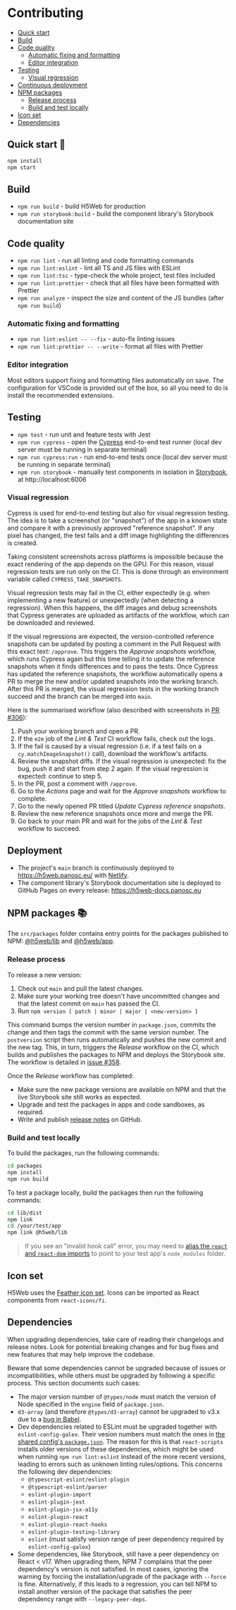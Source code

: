 # Contributing

- [Quick start](#quick-start-)
- [Build](#build)
- [Code quality](#code-quality)
  - [Automatic fixing and formatting](#automatic-fixing-and-formatting)
  - [Editor integration](#editor-integration)
- [Testing](#testing)
  - [Visual regression](#visual-regression)
- [Continuous deployment](#continuous-deployment)
- [NPM packages](#npm-packages-)
  - [Release process](#release-process)
  - [Build and test locally](#build-and-test-locally)
- [Icon set](#icon-set)
- [Dependencies](#dependencies)

## Quick start 🚀

```bash
npm install
npm start
```

## Build

- `npm run build` - build H5Web for production
- `npm run storybook:build` - build the component library's Storybook
  documentation site

## Code quality

- `npm run lint` - run all linting and code formatting commands
- `npm run lint:eslint` - lint all TS and JS files with ESLint
- `npm run lint:tsc` - type-check the whole project, test files included
- `npm run lint:prettier` - check that all files have been formatted with
  Prettier
- `npm run analyze` - inspect the size and content of the JS bundles (after
  `npm run build`)

### Automatic fixing and formatting

- `npm run lint:eslint -- --fix` - auto-fix linting issues
- `npm run lint:prettier -- --write` - format all files with Prettier

### Editor integration

Most editors support fixing and formatting files automatically on save. The
configuration for VSCode is provided out of the box, so all you need to do is
install the recommended extensions.

## Testing

- `npm test` - run unit and feature tests with Jest
- `npm run cypress` - open the
  [Cypress](https://docs.cypress.io/guides/overview/why-cypress.html) end-to-end
  test runner (local dev server must be running in separate terminal)
- `npm run cypress:run` - run end-to-end tests once (local dev server must be
  running in separate terminal)
- `npm run storybook` - manually test components in isolation in
  [Storybook](https://storybook.js.org/docs/react/get-started/introduction), at
  http://localhost:6006

### Visual regression

Cypress is used for end-to-end testing but also for visual regression testing.
The idea is to take a screenshot (or "snapshot") of the app in a known state and
compare it with a previously approved "reference snapshot". If any pixel has
changed, the test fails and a diff image highlighting the differences is
created.

Taking consistent screenshots across platforms is impossible because the exact
rendering of the app depends on the GPU. For this reason, visual regression
tests are run only on the CI. This is done through an environment variable
called `CYPRESS_TAKE_SNAPSHOTS`.

Visual regression tests may fail in the CI, either expectedly (e.g. when
implementing a new feature) or unexpectedly (when detecting a regression). When
this happens, the diff images and debug screenshots that Cypress generates are
uploaded as artifacts of the workflow, which can be downloaded and reviewed.

If the visual regressions are expected, the version-controlled reference
snapshots can be updated by posting a comment in the Pull Request with this
exact text: `/approve`. This triggers the _Approve snapshots_ workflow, which
runs Cypress again but this time telling it to update the reference snapshots
when it finds differences and to pass the tests. Once Cypress has updated the
reference snapshots, the workflow automatically opens a PR to merge the new
and/or updated snapshots into the working branch. After this PR is merged, the
visual regression tests in the working branch succeed and the branch can be
merged into `main`.

Here is the summarised workflow (also described with screenshots in
[PR #306](https://github.com/silx-kit/h5web/pull/306)):

1. Push your working branch and open a PR.
2. If the `e2e` job of the _Lint & Test_ CI workflow fails, check out the logs.
3. If the fail is caused by a visual regression (i.e. if a test fails on a
   `cy.matchImageSnapshot()` call), download the workflow's artifacts.
4. Review the snapshot diffs. If the visual regression is unexpected: fix the
   bug, push it and start from step 2 again. If the visual regression is
   expected: continue to step 5.
5. In the PR, post a comment with `/approve`.
6. Go to the _Actions_ page and wait for the _Approve snapshots_ workflow to
   complete.
7. Go to the newly opened PR titled _Update Cypress reference snapshots_.
8. Review the new reference snapshots once more and merge the PR.
9. Go back to your main PR and wait for the jobs of the _Lint & Test_ workflow
   to succeed.

## Deployment

- The project's `main` branch is continuously deployed to
  https://h5web.panosc.eu/ with [Netlify](https://www.netlify.com/).
- The component library's Storybook documentation site is deployed to GitHub
  Pages on every release: https://h5web-docs.panosc.eu

## NPM packages 📚

The `src/packages` folder contains entry points for the packages published to
NPM: [@h5web/lib](https://www.npmjs.com/package/@h5web/lib) and
[@h5web/app](https://www.npmjs.com/package/@h5web/app).

### Release process

To release a new version:

1. Check out `main` and pull the latest changes.
1. Make sure your working tree doesn't have uncommitted changes and that the
   latest commit on `main` has passed the CI.
1. Run `npm version [ patch | minor | major | <new-version> ]`

This command bumps the version number in `package.json`, commits the change and
then tags the commit with the same version number. The `postversion` script then
runs automatically and pushes the new commit and the new tag. This, in turn,
triggers the _Release_ workflow on the CI, which builds and publishes the
packages to NPM and deploys the Storybook site. The workflow is detailed in
[issue #358](https://github.com/silx-kit/h5web/issues/358).

Once the _Release_ workflow has completed:

- Make sure the new package versions are available on NPM and that the live
  Storybook site still works as expected.
- Upgrade and test the packages in apps and code sandboxes, as required.
- Write and publish [release notes](https://github.com/silx-kit/h5web/releases)
  on GitHub.

### Build and test locally

To build the packages, run the following commands:

```bash
cd packages
npm install
npm run build
```

To test a package locally, build the packages then run the following commands:

```bash
cd lib/dist
npm link
cd /your/test/app
npm link @h5web/lib
```

> If you see an "invalid hook call" error, you may need to
> [alias the `react` and `react-dom` imports](https://github.com/facebook/react/issues/13991#issuecomment-435587809)
> to point to your test app's `node_modules` folder.

## Icon set

H5Web uses the [Feather icon set](https://react-icons.netlify.com/#/icons/fi).
Icons can be imported as React components from `react-icons/fi`.

## Dependencies

When upgrading dependencies, take care of reading their changelogs and release
notes. Look for potential breaking changes and for bug fixes and new features
that may help improve the codebase.

Beware that some dependencies cannot be upgraded because of issues or
incompatibilities, while others must be upgraded by following a specific
process. This section documents such cases:

- The major version number of `@types/node` must match the version of Node
  specified in the `engine` field of `package.json`.
- `d3-array` (and therefore `@types/d3-array`) cannot be upgraded to v3.x due to
  a [bug in Babel](https://github.com/babel/babel/issues/11038).
- Dev dependencies related to ESLint must be upgraded together with
  `eslint-config-galex`. Their vesion numbers must match the ones in
  [the shared config's `package.json`](https://github.com/ljosberinn/eslint-config-galex/blob/master/package.json#L66).
  The reason for this is that `react-scripts` installs older versions of these
  dependencies, which might be used when running `npm run lint:eslint` instead
  of the more recent versions, leading to errors such as unknown linting
  rules/options. This concerns the following dev dependencies:
  - `@typescript-eslint/eslint-plugin`
  - `@typescript-eslint/parser`
  - `eslint-plugin-import`
  - `eslint-plugin-jest`
  - `eslint-plugin-jsx-a11y`
  - `eslint-plugin-react`
  - `eslint-plugin-react-hooks`
  - `eslint-plugin-testing-library`
  - `eslint` (must satisfy version range of peer dependency required by
    `eslint-config-galex`)
- Some dependencies, like Storybook, still have a peer dependency on React <
  v17. When upgrading them, NPM 7 complains that the peer dependency's version
  is not satisfied. In most cases, ignoring the warning by forcing the
  installation/upgrade of the package with `--force` is fine. Alternatively, if
  this leads to a regression, you can tell NPM to install another version of the
  package that satisfies the peer dependency range with `--legacy-peer-deps`.
